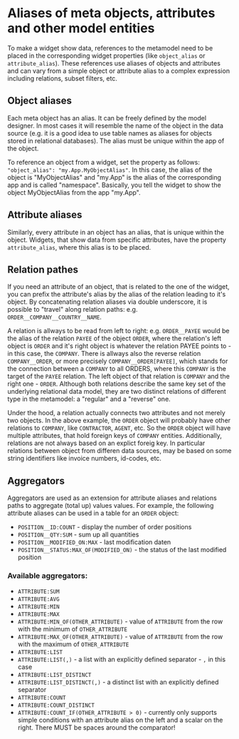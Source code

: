 # Aliases of meta objects, attributes and other model entities

To make a widget show data, references to the metamodel need to be placed in the corresponding widget properties (like `object_alias` or `attribute_alias`). These references use aliases of objects and attributes and can vary from a simple object or attribute alias to a complex expression including relations, subset filters, etc.

## Object aliases

Each meta object has an alias. It can be freely defined by the model designer. In most cases it will resemble the name of the object in the data source (e.g. it is a good idea to use table names as aliases for objects stored in relational databases). The alias must be unique within the app of the object.

To reference an object from a widget, set the property as follows: `"object_alias": "my.App.MyObjectAlias"`. In this case, the alias of the object is "MyObjectAlias" and "my.App" is the alias of the corresponding app and is called "namespace". Basically, you tell the widget to show the object MyObjectAlias from the app "my.App". 

## Attribute aliases

Similarly, every attribute in an object has an alias, that is unique within the object. Widgets, that show data from specific attributes, have the property `attribute_alias`, where this alias is to be placed. 

## Relation pathes

If you need an attribute of an object, that is related to the one of the widget, you can prefix the attribute's alias by the alias of the relation leading to it's object. By concatenating relation aliases via double underscore, it is possible to "travel" along relation paths: e.g. `ORDER__COMPANY__COUNTRY__NAME`.

A relation is allways to be read from left to right: e.g. `ORDER__PAYEE` would be the alias of the relation `PAYEE` of the object `ORDER`, where the relation's left object is `ORDER` and it's right object is whatever the relation PAYEE points to - in this case, the `COMPANY`. There is allways also the reverse relation `COMPANY__ORDER`, or more precisely `COMPANY__ORDER[PAYEE]`, which stands for the connection between a `COMPANY`
to all ORDERS, where this `COMPANY` is the target of the `PAYEE` relation. The left object of that relation is `COMPANY` and the right one - `ORDER`. Although both relations describe the same key set of the underlying relational data model, they are two distinct relations of different type in the metamodel: a "regular" and a "reverse" one. 

Under the hood, a relation actually connects two attributes and not merely two objects. In the above example, the `ORDER` object will probably have other relations to `COMPANY`, like `CONTRACTOR`, `AGENT`, etc. So the `ORDER` object will have multiple attributes, that hold foreign keys of `COMPANY` entities. Additionally, relations are not always based on an explict foreig key. In particular relations between object from differen data sources, may be based on some string identifiers like invoice numbers, id-codes, etc.

## Aggregators

Aggregators are used as an extension for attribute aliases and relations paths to 
aggregate (total up) values values. For example, the following attribute aliases
can be used in a table for an `ORDER` object:

- `POSITION__ID:COUNT` - display the number of order positions
- `POSITION__QTY:SUM` - sum up all quantities
- `POSITION__MODIFIED_ON:MAX` - last modification daten
- `POSITION__STATUS:MAX_OF(MODIFIED_ON)` - the status of the last modified position

### Available aggregators:

- `ATTRIBUTE:SUM`
- `ATTRIBUTE:AVG`
- `ATTRIBUTE:MIN`
- `ATTRIBUTE:MAX`
- `ATTRIBUTE:MIN_OF(OTHER_ATTRIBUTE)` - value of `ATTRIBUTE` from the row with the minimum of `OTHER_ATTRIBUTE`
- `ATTRIBUTE:MAX_OF(OTHER_ATTRIBUTE)` - value of `ATTRIBUTE` from the row with the maximum of `OTHER_ATTRIBUTE`
- `ATTRIBUTE:LIST`
- `ATTRIBUTE:LIST(,)` - a list with an explicitly defined separator - `,` in this case
- `ATTRIBUTE:LIST_DISTINCT`
- `ATTRIBUTE:LIST_DISTINCT(,)` - a distinct list with an explicitly defined separator
- `ATTRIBUTE:COUNT`
- `ATTRIBUTE:COUNT_DISTINCT`
- `ATTRIBUTE:COUNT_IF(OTHER_ATTRIBUTE > 0)` - currently only supports simple conditions with an attribute alias on the left and a scalar on the right. There MUST be spaces around the comparator!